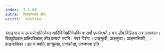 ```yaml
---
index:  4.1.60
sutra:  दिक्पूर्वपदान् ङीप्
vritti:  kashika 
---
```


स्वाङ्गाच् च उपसर्जनातित्येवम् आदिविधिप्रतिषेधविषयः सर्वो ऽप्यपेक्ष्यते। यत्र ङीष् विहितस् तत्र तदपवादः। दिक्पूर्वपदात् प्रातिपदिकात् ङीप् प्रत्ययो भवति। स्वरे विशेषः। प्राङ्मुखी, प्राङ्मुखा। प्राङ्नासिकी, प्राङ्नासिका। इह न भवति, प्राग्गुल्फा, प्राक्क्रोडा, प्राग्जघना इति।

